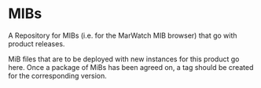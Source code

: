 # MIBs
A Repository for MIBs (i.e. for the MarWatch MIB browser) that go with product releases.

MiB files that are to be deployed with new instances for this product go here.
Once a package of MiBs has been agreed on, a tag should be created for the corresponding version.
